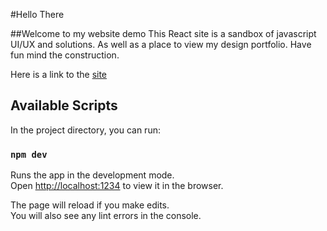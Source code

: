 #Hello There

##Welcome to my website demo
This React site is a sandbox of javascript UI/UX and solutions. As well as a place to view my design portfolio. Have fun mind the construction.

Here is a link to the [site](https://tonails.netlify.com/)

## Available Scripts

In the project directory, you can run:

### `npm dev`

Runs the app in the development mode.<br>
Open [http://localhost:1234](http://localhost:1234) to view it in the browser.

The page will reload if you make edits.<br>
You will also see any lint errors in the console.
